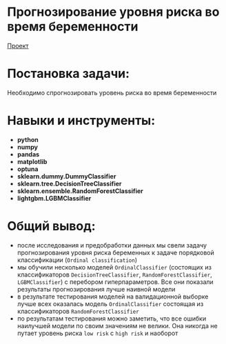 # Прогнозирование уровня риска во время беременности
[Проект](https://github.com/evolution-via-negativa/Portfolio/blob/main/%D0%9F%D1%80%D0%BE%D0%B3%D0%BD%D0%BE%D0%B7%D0%B8%D1%80%D0%BE%D0%B2%D0%B0%D0%BD%D0%B8%D0%B5%20%D1%83%D1%80%D0%BE%D0%B2%D0%BD%D1%8F%20%D1%80%D0%B8%D1%81%D0%BA%D0%B0%20%D0%B2%D0%BE%20%D0%B2%D1%80%D0%B5%D0%BC%D1%8F%20%D0%B1%D0%B5%D1%80%D0%B5%D0%BC%D0%B5%D0%BD%D0%BD%D0%BE%D1%81%D1%82%D0%B8/%D0%9F%D1%80%D0%BE%D0%B3%D0%BD%D0%BE%D0%B7%D0%B8%D1%80%D0%BE%D0%B2%D0%B0%D0%BD%D0%B8%D0%B5%20%D1%83%D1%80%D0%BE%D0%B2%D0%BD%D1%8F%20%D1%80%D0%B8%D1%81%D0%BA%D0%B0%20%D0%B2%D0%BE%20%D0%B2%D1%80%D0%B5%D0%BC%D1%8F%20%D0%B1%D0%B5%D1%80%D0%B5%D0%BC%D0%B5%D0%BD%D0%BD%D0%BE%D1%81%D1%82%D0%B8.ipynb)  
# Постановка задачи:
Необходимо спрогнозировать уровень риска во время беременности
# Навыки и инструменты:  
* **python**
* **numpy**
* **pandas**
* **matplotlib**
* **optuna**
* **sklearn.dummy.DummyClassifier**
* **sklearn.tree.DecisionTreeClassifier**
* **sklearn.ensemble.RandomForestClassifier**
* **lightgbm.LGBMClassifier**
# Общий вывод:
- после исследования и предобработки данных мы свели задачу прогнозирования уровня риска беременных к задаче порядковой классификации (`Ordinal сlassification`)
- мы обучили несколько моделей `OrdinalClassifier` (состоящих из классификаторов `DecisionTreeClassifier`, `RandomForestClassifier`, `LGBMClassifier`) с перебором гиперпараметров. Все они показали результаты прогнозирования лучше наивной модели
- в результате тестирования моделей на валидационной выборке лучше всех оказалась модель `OrdinalClassifier` состоящая из классификаторов `RandomForestClassifier`
- по результатам тестирования можно заметить, что все ошибки наилучшей модели по своим значениям не велики. Она никогда не путает уровень риска `low risk` с `high risk` и наоборот
